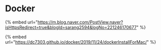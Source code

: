 # Docker

{% embed url="https://m.blog.naver.com/PostView.naver?isHttpsRedirect=true&blogId=sarang2594&logNo=221246170677" %}



{% embed url="https://dc7303.github.io/docker/2019/11/24/dockerInstallForMac/" %}





